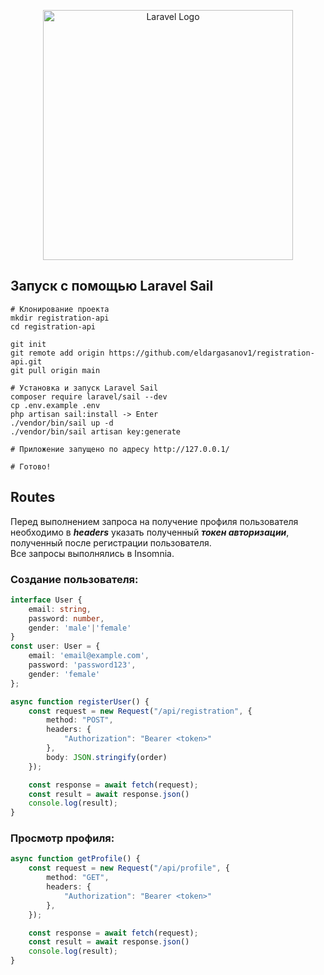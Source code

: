 <p align="center"><a href="https://laravel.com" target="_blank"><img src="https://raw.githubusercontent.com/laravel/art/master/logo-lockup/5%20SVG/2%20CMYK/1%20Full%20Color/laravel-logolockup-cmyk-red.svg" width="400" alt="Laravel Logo"></a></p>

## Запуск с помощью Laravel Sail
```shell
# Клонирование проекта
mkdir registration-api
cd registration-api

git init
git remote add origin https://github.com/eldargasanov1/registration-api.git
git pull origin main

# Установка и запуск Laravel Sail
composer require laravel/sail --dev
cp .env.example .env
php artisan sail:install -> Enter
./vendor/bin/sail up -d
./vendor/bin/sail artisan key:generate

# Приложение запущено по адресу http://127.0.0.1/

# Готово!
```
## Routes
Перед выполнением запроса на получение профиля пользователя необходимо в **_headers_** указать полученный **_токен авторизации_**, полученный после регистрации пользователя.
<br>
Все запросы выполнялись в Insomnia.
### Создание пользователя:
```ts
interface User {
    email: string,
    password: number,
    gender: 'male'|'female'
}
const user: User = {
    email: 'email@example.com',
    password: 'password123',
    gender: 'female'
};

async function registerUser() {
    const request = new Request("/api/registration", {
        method: "POST",
        headers: {
            "Authorization": "Bearer <token>"
        },
        body: JSON.stringify(order)
    });

    const response = await fetch(request);
    const result = await response.json()
    console.log(result);
}
```
### Просмотр профиля:
```ts
async function getProfile() {
    const request = new Request("/api/profile", {
        method: "GET",
        headers: {
            "Authorization": "Bearer <token>"
        },
    });

    const response = await fetch(request);
    const result = await response.json()
    console.log(result);
}
```
